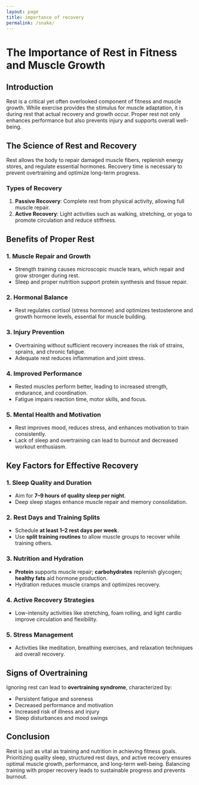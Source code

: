 ```yaml
---
layout: page
title: importance of recovery
permalink: /snake/
---
```

# The Importance of Rest in Fitness and Muscle Growth

## Introduction
Rest is a critical yet often overlooked component of fitness and muscle growth. While exercise provides the stimulus for muscle adaptation, it is during rest that actual recovery and growth occur. Proper rest not only enhances performance but also prevents injury and supports overall well-being.

## The Science of Rest and Recovery
Rest allows the body to repair damaged muscle fibers, replenish energy stores, and regulate essential hormones. Recovery time is necessary to prevent overtraining and optimize long-term progress.

### **Types of Recovery**
1. **Passive Recovery**: Complete rest from physical activity, allowing full muscle repair.
2. **Active Recovery**: Light activities such as walking, stretching, or yoga to promote circulation and reduce stiffness.

## Benefits of Proper Rest

### **1. Muscle Repair and Growth**
- Strength training causes microscopic muscle tears, which repair and grow stronger during rest.
- Sleep and proper nutrition support protein synthesis and tissue repair.

### **2. Hormonal Balance**
- Rest regulates cortisol (stress hormone) and optimizes testosterone and growth hormone levels, essential for muscle building.

### **3. Injury Prevention**
- Overtraining without sufficient recovery increases the risk of strains, sprains, and chronic fatigue.
- Adequate rest reduces inflammation and joint stress.

### **4. Improved Performance**
- Rested muscles perform better, leading to increased strength, endurance, and coordination.
- Fatigue impairs reaction time, motor skills, and focus.

### **5. Mental Health and Motivation**
- Rest improves mood, reduces stress, and enhances motivation to train consistently.
- Lack of sleep and overtraining can lead to burnout and decreased workout enthusiasm.

## Key Factors for Effective Recovery

### **1. Sleep Quality and Duration**
- Aim for **7–9 hours of quality sleep per night**.
- Deep sleep stages enhance muscle repair and memory consolidation.

### **2. Rest Days and Training Splits**
- Schedule **at least 1–2 rest days per week**.
- Use **split training routines** to allow muscle groups to recover while training others.

### **3. Nutrition and Hydration**
- **Protein** supports muscle repair; **carbohydrates** replenish glycogen; **healthy fats** aid hormone production.
- Hydration reduces muscle cramps and optimizes recovery.

### **4. Active Recovery Strategies**
- Low-intensity activities like stretching, foam rolling, and light cardio improve circulation and flexibility.

### **5. Stress Management**
- Activities like meditation, breathing exercises, and relaxation techniques aid overall recovery.

## Signs of Overtraining
Ignoring rest can lead to **overtraining syndrome**, characterized by:
- Persistent fatigue and soreness
- Decreased performance and motivation
- Increased risk of illness and injury
- Sleep disturbances and mood swings

## Conclusion
Rest is just as vital as training and nutrition in achieving fitness goals. Prioritizing quality sleep, structured rest days, and active recovery ensures optimal muscle growth, performance, and long-term well-being. Balancing training with proper recovery leads to sustainable progress and prevents burnout.
